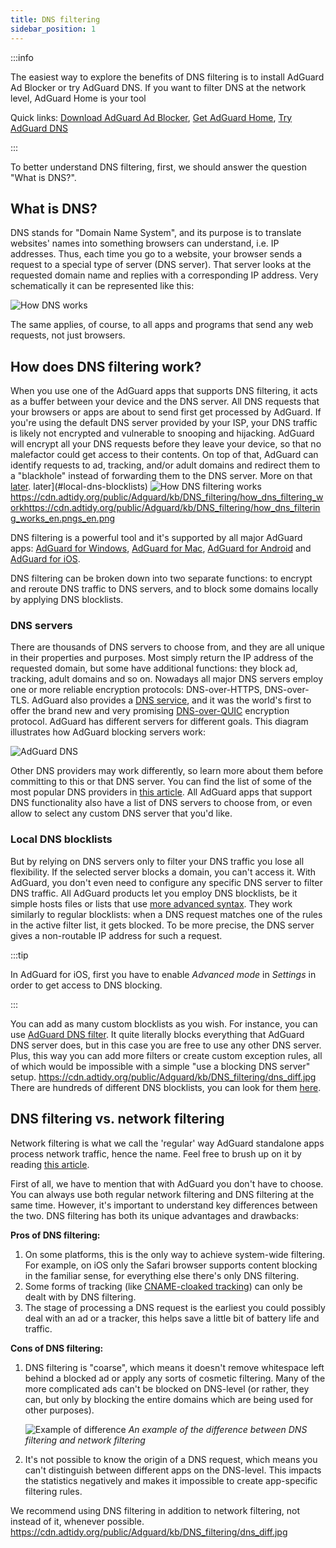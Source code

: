 ```yaml
---
title: DNS filtering
sidebar_position: 1
---
```


:::info

The easiest way to explore the benefits of DNS filtering is to install AdGuard Ad Blocker or try AdGuard DNS. If you want to filter DNS at the network level, AdGuard Home is your tool

Quick links: [Download AdGuard Ad Blocker](https://agrd.io/download-kb-adblock), [Get AdGuard Home](https://github.com/AdguardTeam/AdGuardHome#getting-started), [Try AdGuard DNS](https://agrd.io/download-dns)

:::

To better understand DNS filtering, first, we should answer the question "What is DNS?".

## What is DNS?

DNS stands for "Domain Name System", and its purpose is to translate websites' names into something browsers can understand, i.e. IP addresses. Thus, each time you go to a website, your browser sends a request to a special type of server (DNS server). That server looks at the requested domain name and replies with a corresponding IP address. Very schematically it can be represented like this:

![How DNS works](https://cdn.adtidy.org/public/Adguard/kb/DNS_filtering/how_dns_works_en.png)

The same applies, of course, to all apps and programs that send any web requests, not just browsers.

## How does DNS filtering work?

When you use one of the AdGuard apps that supports DNS filtering, it acts as a buffer between your device and the DNS server. All DNS requests that your browsers or apps are about to send first get processed by AdGuard. If you're using the default DNS server provided by your ISP, your DNS traffic is likely not encrypted and vulnerable to snooping and hijacking. AdGuard will encrypt all your DNS requests before they leave your device, so that no malefactor could get access to their contents. On top of that, AdGuard can identify requests to ad, tracking, and/or adult domains and redirect them to a "blackhole" instead of forwarding them to the DNS server. More on that [later](#local-dns-blocklists).
later](#local-dns-blocklists)
![How DNS filtering works](https://cdn.adtidy.org/public/Adguard/kb/DNS_filtering/how_dns_filtering_works_en.png)https://cdn.adtidy.org/public/Adguard/kb/DNS_filtering/how_dns_filtering_workhttps://cdn.adtidy.org/public/Adguard/kb/DNS_filtering/how_dns_filtering_works_en.pngs_en.png

DNS filtering is a powerful tool and it's supported by all major AdGuard apps: [AdGuard for Windows](https://adguard.com/adguard-windows/overview.html), [AdGuard for Mac](https://adguard.com/adguard-mac/overview.html), [AdGuard for Android](https://adguard.com/adguard-android/overview.html) and [AdGuard for iOS](https://adguard.com/adguard-ios/overview.html).

DNS filtering can be broken down into two separate functions: to encrypt and reroute DNS traffic to DNS servers, and to block some domains locally by applying DNS blocklists.

### DNS servers

There are thousands of DNS servers to choose from, and they are all unique in their properties and purposes. Most simply return the IP address of the requested domain, but some have additional functions: they block ad, tracking, adult domains and so on. Nowadays all major DNS servers employ one or more reliable encryption protocols: DNS-over-HTTPS, DNS-over-TLS. AdGuard also provides a [DNS service](https://adguard-dns.io/), and it was the world's first to offer the brand new and very promising [DNS-over-QUIC](https://adguard.com/blog/dns-over-quic.html) encryption protocol. AdGuard has different servers for different goals. This diagram illustrates how AdGuard blocking servers work:

![AdGuard DNS](https://cdn.adtidy.org/public/Adguard/kb/DNS_filtering/adguard_dns_en.jpg)

Other DNS providers may work differently, so learn more about them before committing to this or that DNS server. You can find the list of some of the most popular DNS providers in [this article](dns-providers.md). All AdGuard apps that support DNS functionality also have a list of DNS servers to choose from, or even allow to select any custom DNS server that you'd like.

### Local DNS blocklists

But by relying on DNS servers only to filter your DNS traffic you lose all flexibility. If the selected server blocks a domain, you can't access it. With AdGuard, you don't even need to configure any specific DNS server to filter DNS traffic. All AdGuard products let you employ DNS blocklists, be it simple hosts files or lists that use [more advanced syntax](dns-filtering-syntax.md). They work similarly to regular blocklists: when a DNS request matches one of the rules in the active filter list, it gets blocked. To be more precise, the DNS server gives a non-routable IP address for such a request.

:::tip

In AdGuard for iOS, first you have to enable *Advanced mode* in *Settings* in order to get access to DNS blocking.

:::

You can add as many custom blocklists as you wish. For instance, you can use [AdGuard DNS filter](https://github.com/AdguardTeam/AdGuardSDNSFilter). It quite literally blocks everything that AdGuard DNS server does, but in this case you are free to use any other DNS server. Plus, this way you can add more filters or create custom exception rules, all of which would be impossible with a simple "use a blocking DNS server" setup.
https://cdn.adtidy.org/public/Adguard/kb/DNS_filtering/dns_diff.jpg
There are hundreds of different DNS blocklists, you can look for them [here](https://filterlists.com/).

## DNS filtering vs. network filtering

Network filtering is what we call the 'regular' way AdGuard standalone apps process network traffic, hence the name. Feel free to brush up on it by reading [this article](https://adguard.com/kb/general/ad-filtering/how-ad-blocking-works/).

First of all, we have to mention that with AdGuard you don't have to choose. You can always use both regular network filtering and DNS filtering at the same time. However, it's important to understand key differences between the two. DNS filtering has both its unique advantages and drawbacks:

**Pros of DNS filtering:**

1. On some platforms, this is the only way to achieve system-wide filtering. For example, on iOS only the Safari browser supports content blocking in the familiar sense, for everything else there's only DNS filtering.
1. Some forms of tracking (like [CNAME-cloaked tracking](https://adguard.com/blog/cname-tracking.html)) can only be dealt with by DNS filtering.
1. The stage of processing a DNS request is the earliest you could possibly deal with an ad or a tracker, this helps save a little bit of battery life and traffic.

**Cons of DNS filtering:**

1. DNS filtering is "coarse", which means it doesn't remove whitespace left behind a blocked ad or apply any sorts of cosmetic filtering. Many of the more complicated ads can't be blocked on DNS-level (or rather, they can, but only by blocking the entire domains which are being used for other purposes).

    ![Example of difference](https://cdn.adtidy.org/public/Adguard/kb/DNS_filtering/dns_diff.jpg)
    *An example of the difference between DNS filtering and network filtering*

1. It's not possible to know the origin of a DNS request, which means you can't distinguish between different apps on the DNS-level. This impacts the statistics negatively and makes it impossible to create app-specific filtering rules.

We recommend using DNS filtering in addition to network filtering, not instead of it, whenever possible.
https://cdn.adtidy.org/public/Adguard/kb/DNS_filtering/dns_diff.jpg
